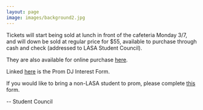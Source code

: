 ```yaml
---
layout: page
image: images/background2.jpg
---
```

Tickets will start being sold at lunch in front of the cafeteria Monday 3/7, and will down be sold at regular price for $55, available to purchase through cash and check (addressed to LASA Student Council).

They are also available for online purchase [here](https://linkprotect.cudasvc.com/url?a=https%3a%2f%2faustinisd.schoolcashonline.com%2fFee%2fDetails%2f24554%2f63%2fFalse%2fTrue&c=E,1,I2Z4kS3yZIYPVMNDMQ0Z8q4_s36v5ptrDOTT-ZLjuwsGAybMmKHcA7ql4CKVtrIR_Cg2pNrrfuepyXsG2Dy5yB9HuLV-bLKzrDvWo1e_SUG5&typo=1).

Linked [here](https://forms.gle/j6eX9SS7dnREEsRC7) is the Prom DJ Interest Form.

If you would like to bring a non-LASA student to prom, please complete [this](https://drive.google.com/file/d/1dRJK78CBJWwQ__3GNUAVzkVlxoaIP5O9/view?usp=sharing) form.

-- Student Council
